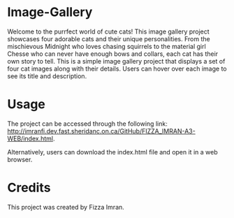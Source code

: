 # Image-Gallery
Welcome to the purrfect world of cute cats! This image gallery project showcases four adorable cats and their unique personalities. From the mischievous Midnight who loves chasing squirrels to the material girl Chesse who can never have enough bows and collars, each cat has their own story to tell.
This is a simple image gallery project that displays a set of four cat images along with their details. Users can hover over each image to see its title and description.

# Usage
The project can be accessed through the following link: http://imranfi.dev.fast.sheridanc.on.ca/GitHub/FIZZA_IMRAN-A3-WEB/index.html.

Alternatively, users can download the index.html file and open it in a web browser.

# Credits
This project was created by Fizza Imran.
